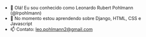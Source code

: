 - 👋 Olá! Eu sou conhecido como Leonardo Rubert Pohlmann (@lrpohlmann)
- 🌱 No momento estou aprendendo sobre Django, HTML, CSS e Javascript
- 📫 Contato: leo.pohlmann2@gmail.com

<!---
lrpohlmann/lrpohlmann is a ✨ special ✨ repository because its `README.md` (this file) appears on your GitHub profile.
You can click the Preview link to take a look at your changes.
--->
